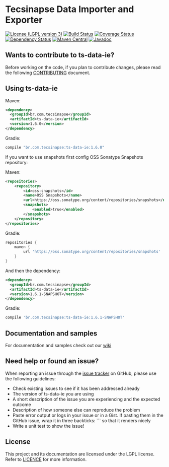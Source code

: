 Tecsinapse Data Importer and Exporter
==========
[![License (LGPL version 3)](https://img.shields.io/badge/license-GNU%20LGPL%20version%203.0-blue.svg)](https://github.com/tecsinapse/ts-data-ie/blob/master/LICENCE)
[![Build Status](https://travis-ci.org/tecsinapse/ts-data-ie.svg?branch=master)](https://travis-ci.org/tecsinapse/ts-data-ie)
[![Coverage Status](https://img.shields.io/coveralls/tecsinapse/ts-data-ie.svg?branch=master)](https://coveralls.io/github/tecsinapse/ts-data-ie?branch=master)
[![Dependency Status](https://www.versioneye.com/user/projects/576ff9fb671894004e1a90c3/badge.svg)](https://www.versioneye.com/user/projects/576ff9fb671894004e1a90c3)
[![Maven Central](https://maven-badges.herokuapp.com/maven-central/br.com.tecsinapse/ts-data-ie/badge.svg)](https://maven-badges.herokuapp.com/maven-central/br.com.tecsinapse/ts-data-ie/)
[![Javadoc](http://www.javadoc.io/badge/br.com.tecsinapse/ts-data-ie.svg)](http://www.javadoc.io/doc/br.com.tecsinapse/ts-data-ie)

Wants to contribute to ts-data-ie?
---
Before working on the code, if you plan to contribute changes, please read the following [CONTRIBUTING](CONTRIBUTING.md) document.

Using ts-data-ie
---

Maven:

``` xml
<dependency>
  <groupId>br.com.tecsinapse</groupId>
  <artifactId>ts-data-ie</artifactId>
  <version>1.6.0</version>
</dependency>
```

Gradle:

```groovy
compile "br.com.tecsinapse:ts-data-ie:1.6.0"
```

If you want to use snapshots first config OSS Sonatype Snapshots repository:

Maven:

``` xml
<repositories>
    <repository>
        <id>oss-snapshots</id>
        <name>OSS Snapshots</name>
        <url>https://oss.sonatype.org/content/repositories/snapshots</url>
        <snapshots>
            <enabled>true</enabled>
        </snapshots>
    </repository>
</repositories>
```

Gradle:

```groovy
repositories {
    maven {
        url 'https://oss.sonatype.org/content/repositories/snapshots'
    }
}
```

And then the dependency:

``` xml
<dependency>
  <groupId>br.com.tecsinapse</groupId>
  <artifactId>ts-data-ie</artifactId>
  <version>1.6.1-SNAPSHOT</version>
</dependency>
```

Gradle:

```groovy
compile 'br.com.tecsinapse:ts-data-ie:1.6.1-SNAPSHOT'
```

Documentation and samples
---

For documentation and samples check out our [wiki](https://github.com/tecsinapse/ts-data-ie/wiki)

Need help or found an issue?
---

When reporting an issue through the [issue tracker](https://github.com/tecsinapse/ts-data-ie/issues?state=open)
on GitHub, please use the following guidelines:

* Check existing issues to see if it has been addressed already
* The version of ts-data-ie you are using
* A short description of the issue you are experiencing and the expected outcome
* Description of how someone else can reproduce the problem
* Paste error output or logs in your issue or in a Gist. If pasting them in the GitHub issue, wrap 
it in three backticks: ```  so that it renders nicely
* Write a unit test to show the issue!

License
---

This project and its documentation are licensed under the LGPL license. Refer to [LICENCE](LICENCE) for more information.

